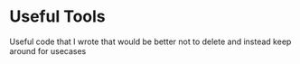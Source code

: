 # Useful Tools

Useful code that I wrote that would be better not to delete and instead keep around for usecases